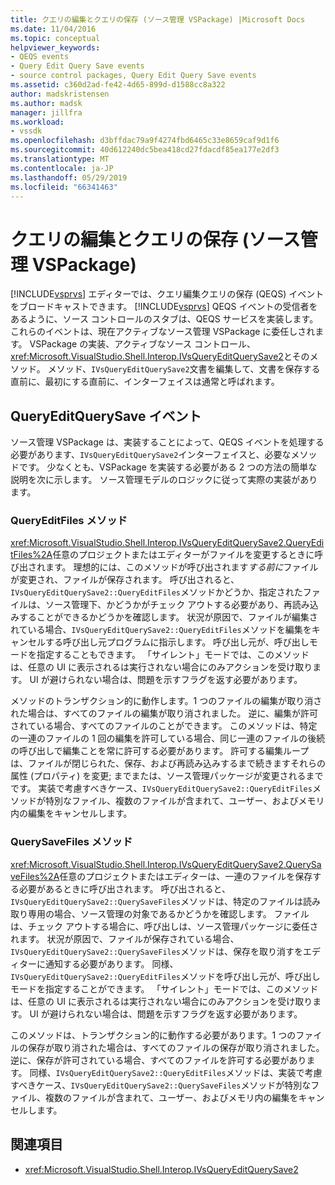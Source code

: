 ```yaml
---
title: クエリの編集とクエリの保存 (ソース管理 VSPackage) |Microsoft Docs
ms.date: 11/04/2016
ms.topic: conceptual
helpviewer_keywords:
- QEQS events
- Query Edit Query Save events
- source control packages, Query Edit Query Save events
ms.assetid: c360d2ad-fe42-4d65-899d-d1588cc8a322
author: madskristensen
ms.author: madsk
manager: jillfra
ms.workload:
- vssdk
ms.openlocfilehash: d3bffdac79a9f4274fbd6465c33e8659caf9d1f6
ms.sourcegitcommit: 40d612240dc5bea418cd27fdacdf85ea177e2df3
ms.translationtype: MT
ms.contentlocale: ja-JP
ms.lasthandoff: 05/29/2019
ms.locfileid: "66341463"
---
```

# <a name="query-edit-query-save-source-control-vspackage"></a>クエリの編集とクエリの保存 (ソース管理 VSPackage)
[!INCLUDE[vsprvs](../../code-quality/includes/vsprvs_md.md)] エディターでは、クエリ編集クエリの保存 (QEQS) イベントをブロードキャストできます。 [!INCLUDE[vsprvs](../../code-quality/includes/vsprvs_md.md)] QEQS イベントの受信者をあるように、ソース コントロールのスタブは、QEQS サービスを実装します。 これらのイベントは、現在アクティブなソース管理 VSPackage に委任しされます。 VSPackage の実装、アクティブなソース コントロール、<xref:Microsoft.VisualStudio.Shell.Interop.IVsQueryEditQuerySave2>とそのメソッド。 メソッド、`IVsQueryEditQuerySave2`文書を編集して、文書を保存する直前に、最初にする直前に、インターフェイスは通常と呼ばれます。

## <a name="queryeditquerysave-events"></a>QueryEditQuerySave イベント
 ソース管理 VSPackage は、実装することによって、QEQS イベントを処理する必要があります、`IVsQueryEditQuerySave2`インターフェイスと、必要なメソッドです。 少なくとも、VSPackage を実装する必要がある 2 つの方法の簡単な説明を次に示します。 ソース管理モデルのロジックに従って実際の実装があります。

### <a name="queryeditfiles-method"></a>QueryEditFiles メソッド
 <xref:Microsoft.VisualStudio.Shell.Interop.IVsQueryEditQuerySave2.QueryEditFiles%2A>任意のプロジェクトまたはエディターがファイルを変更するときに呼び出されます。 理想的には、このメソッドが呼び出されます*する前に*ファイルが変更され、ファイルが保存されます。 呼び出されると、`IVsQueryEditQuerySave2::QueryEditFiles`メソッドかどうか、指定されたファイルは、ソース管理下、かどうかがチェック アウトする必要があり、再読み込みすることができるかどうかを確認します。 状況が原因で、ファイルが編集されている場合、`IVsQueryEditQuerySave2::QueryEditFiles`メソッドを編集をキャンセルする呼び出し元プログラムに指示します。 呼び出し元が、呼び出しモードを指定することもできます。 「サイレント」モードでは、このメソッドは、任意の UI に表示されるは実行されない場合にのみアクションを受け取ります。 UI が避けられない場合は、問題を示すフラグを返す必要があります。

 メソッドのトランザクション的に動作します。1 つのファイルの編集が取り消された場合は、すべてのファイルの編集が取り消されました。 逆に、編集が許可されている場合、すべてのファイルのことができます。 このメソッドは、特定の一連のファイルの 1 回の編集を許可している場合、同じ一連のファイルの後続の呼び出しで編集ことを常に許可する必要があります。 許可する編集ループは、ファイルが閉じられた、保存、および再読み込みするまで続きますそれらの属性 (プロパティ) を変更; までまたは、ソース管理パッケージが変更されるまでです。 実装で考慮すべきケース、`IVsQueryEditQuerySave2::QueryEditFiles`メソッドが特別なファイル、複数のファイルが含まれて、ユーザー、およびメモリ内の編集をキャンセルします。

### <a name="querysavefiles-method"></a>QuerySaveFiles メソッド
 <xref:Microsoft.VisualStudio.Shell.Interop.IVsQueryEditQuerySave2.QuerySaveFiles%2A>任意のプロジェクトまたはエディターは、一連のファイルを保存する必要があるときに呼び出されます。 呼び出されると、`IVsQueryEditQuerySave2::QuerySaveFiles`メソッドは、特定のファイルは読み取り専用の場合、ソース管理の対象であるかどうかを確認します。 ファイルは、チェック アウトする場合に、呼び出しは、ソース管理パッケージに委任されます。 状況が原因で、ファイルが保存されている場合、`IVsQueryEditQuerySave2::QuerySaveFiles`メソッドは、保存を取り消すをエディターに通知する必要があります。 同様、`IVsQueryEditQuerySave2::QueryEditFiles`メソッドを呼び出し元が、呼び出しモードを指定することができます。 「サイレント」モードでは、このメソッドは、任意の UI に表示されるは実行されない場合にのみアクションを受け取ります。 UI が避けられない場合は、問題を示すフラグを返す必要があります。

 このメソッドは、トランザクション的に動作する必要があります。1 つのファイルの保存が取り消された場合は、すべてのファイルの保存が取り消されました。 逆に、保存が許可されている場合、すべてのファイルを許可する必要があります。 同様、`IVsQueryEditQuerySave2::QueryEditFiles`メソッドは、実装で考慮すべきケース、`IVsQueryEditQuerySave2::QuerySaveFiles`メソッドが特別なファイル、複数のファイルが含まれて、ユーザー、およびメモリ内の編集をキャンセルします。

## <a name="see-also"></a>関連項目
- <xref:Microsoft.VisualStudio.Shell.Interop.IVsQueryEditQuerySave2>
